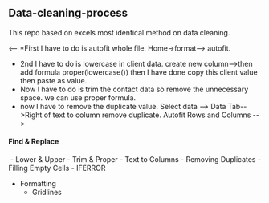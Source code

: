 ## Data-cleaning-process
This repo based on excels most identical method on data cleaning.

<-- *First I have to do is autofit whole file. Home->format--> autofit.
* 2nd I have to do is lowercase in client data. create new column-->then add formula proper(lowercase()) then I have done copy this client value then paste as value.
* Now I have to do is trim the contact data so remove the unnecessary space. we can use proper formula.
* now I have to remove the duplicate value. Select data --> Data Tab-->Right of text to column remove duplicate.
Autofit Rows and Columns -->

#### Find & Replace
   ​ - Lower & Upper
    - Trim & Proper
    - Text to Columns
    - Removing Duplicates
     - Filling Empty Cells
    - IFERROR
   - Formatting
     - Gridlines
